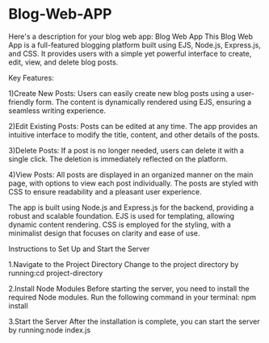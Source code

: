 # Blog-Web-APP
 Here's a description for your blog web app:  Blog Web App  This Blog Web App is a full-featured blogging platform built using EJS, Node.js, Express.js, and CSS. It provides users with a simple yet powerful interface to create, edit, view, and delete blog posts.

Key Features:

1)Create New Posts: Users can easily create new blog posts using a user-friendly form. The content is dynamically rendered using EJS, ensuring a seamless writing experience.

2)Edit Existing Posts: Posts can be edited at any time. The app provides an intuitive interface to modify the title, content, and other details of the posts.

3)Delete Posts: If a post is no longer needed, users can delete it with a single click. The deletion is immediately reflected on the platform.

4)View Posts: All posts are displayed in an organized manner on the main page, with options to view each post individually. The posts are styled with CSS to ensure readability and a pleasant user experience.

The app is built using Node.js and Express.js for the backend, providing a robust and scalable foundation. EJS is used for templating, allowing dynamic content rendering. CSS is employed for the styling, with a minimalist design that focuses on clarity and ease of use.

Instructions to Set Up and Start the Server

1.Navigate to the Project Directory
Change to the project directory by running:cd project-directory

2.Install Node Modules
Before starting the server, you need to install the required Node modules. Run the following command in your terminal:
npm install

3.Start the Server
After the installation is complete, you can start the server by running:node index.js
